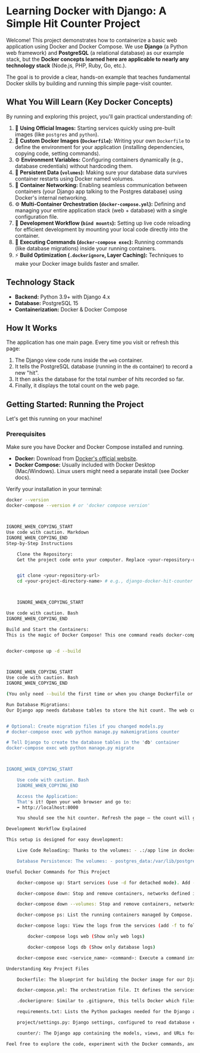 # Learning Docker with Django: A Simple Hit Counter Project

Welcome! This project demonstrates how to containerize a basic web application using Docker and Docker Compose. We use **Django** (a Python web framework) and **PostgreSQL** (a relational database) as our example stack, but the **Docker concepts learned here are applicable to nearly any technology stack** (Node.js, PHP, Ruby, Go, etc.).

The goal is to provide a clear, hands-on example that teaches fundamental Docker skills by building and running this simple page-visit counter.

## What You Will Learn (Key Docker Concepts)

By running and exploring this project, you'll gain practical understanding of:

1.  🐳 **Using Official Images:** Starting services quickly using pre-built images (like `postgres` and `python`).
2.  📝 **Custom Docker Images (`Dockerfile`):** Writing your own `Dockerfile` to define the environment for your application (installing dependencies, copying code, setting commands).
3.  ⚙️ **Environment Variables:** Configuring containers dynamically (e.g., database credentials) without hardcoding them.
4.  💾 **Persistent Data (`volumes`):** Making sure your database data survives container restarts using Docker named volumes.
5.  🔗 **Container Networking:** Enabling seamless communication between containers (your Django app talking to the Postgres database) using Docker's internal networking.
6.  ⚙️ **Multi-Container Orchestration (`docker-compose.yml`):** Defining and managing your entire application stack (web + database) with a single configuration file.
7.  🔄 **Development Workflow (`bind mounts`):** Setting up live code reloading for efficient development by mounting your local code directly into the container.
8.  🚀 **Executing Commands (`docker-compose exec`):** Running commands (like database migrations) inside your running containers.
9.  ⚡ **Build Optimization (`.dockerignore`, Layer Caching):** Techniques to make your Docker image builds faster and smaller.

## Technology Stack

- **Backend:** Python 3.9+ with Django 4.x
- **Database:** PostgreSQL 15
- **Containerization:** Docker & Docker Compose

## How It Works

The application has one main page. Every time you visit or refresh this page:

1.  The Django view code runs inside the `web` container.
2.  It tells the PostgreSQL database (running in the `db` container) to record a new "hit".
3.  It then asks the database for the total number of hits recorded so far.
4.  Finally, it displays the total count on the web page.

## Getting Started: Running the Project

Let's get this running on your machine!

### Prerequisites

Make sure you have Docker and Docker Compose installed and running.

- **Docker:** Download from [Docker's official website](https://docs.docker.com/get-docker/).
- **Docker Compose:** Usually included with Docker Desktop (Mac/Windows). Linux users might need a separate install (see Docker docs).

Verify your installation in your terminal:

```bash
docker --version
docker-compose --version # or 'docker compose version'



IGNORE_WHEN_COPYING_START
Use code with caution. Markdown
IGNORE_WHEN_COPYING_END
Step-by-Step Instructions

    Clone the Repository:
    Get the project code onto your computer. Replace <your-repository-url> with the actual URL from GitHub.


    git clone <your-repository-url>
    cd <your-project-directory-name> # e.g., django-docker-hit-counter



    IGNORE_WHEN_COPYING_START

Use code with caution. Bash
IGNORE_WHEN_COPYING_END

Build and Start the Containers:
This is the magic of Docker Compose! This one command reads docker-compose.yml, builds the custom web image using the Dockerfile if needed, downloads the postgres image, creates a network for them, and starts both containers. The -d runs them in the background (detached).


docker-compose up -d --build



IGNORE_WHEN_COPYING_START
Use code with caution. Bash
IGNORE_WHEN_COPYING_END

(You only need --build the first time or when you change Dockerfile or requirements.txt)

Run Database Migrations:
Our Django app needs database tables to store the hit count. The web container is running, but the tables don't exist yet. We use docker-compose exec to run the Django migrate command inside the already running web container.


# Optional: Create migration files if you changed models.py
# docker-compose exec web python manage.py makemigrations counter

# Tell Django to create the database tables in the 'db' container
docker-compose exec web python manage.py migrate



IGNORE_WHEN_COPYING_START

    Use code with caution. Bash
    IGNORE_WHEN_COPYING_END

    Access the Application:
    That's it! Open your web browser and go to:
    ➡️ http://localhost:8000

    You should see the hit counter. Refresh the page – the count will go up!

Development Workflow Explained

This setup is designed for easy development:

    Live Code Reloading: Thanks to the volumes: - .:/app line in docker-compose.yml (a bind mount), the code on your computer is directly mapped into the web container. If you edit a Python file (like counter/views.py) and save it, Django's development server inside the container will automatically detect the change and reload. Just refresh your browser! No need to rebuild the image for simple code changes.

    Database Persistence: The volumes: - postgres_data:/var/lib/postgresql/data/ line for the db service creates a named volume. Docker manages this volume, and it's where PostgreSQL stores its data files. Even if you run docker-compose down (which stops and removes containers), this volume remains. When you run docker-compose up again, the db container re-attaches to the existing volume, and your hit count is still there!

Useful Docker Commands for This Project

    docker-compose up: Start services (use -d for detached mode). Add --build to force image rebuild.

    docker-compose down: Stop and remove containers, networks defined in the compose file.

    docker-compose down --volumes: Stop and remove containers, networks, AND delete named volumes (like postgres_data - use with caution, data will be lost!).

    docker-compose ps: List the running containers managed by Compose.

    docker-compose logs: View the logs from the services (add -f to follow logs in real-time).

        docker-compose logs web (Show only web logs)

        docker-compose logs db (Show only database logs)

    docker-compose exec <service_name> <command>: Execute a command inside a running container (e.g., docker-compose exec web python manage.py shell).

Understanding Key Project Files

    Dockerfile: The blueprint for building the Docker image for our Django application (web service). It specifies the base Python image, installs dependencies, copies code, and defines how to run the app.

    docker-compose.yml: The orchestration file. It defines the services (web, db), how they connect (networking), where data is stored (volumes), and configuration (environment variables).

    .dockerignore: Similar to .gitignore, this tells Docker which files/directories not to copy into the image during the build process, keeping the image clean and builds faster.

    requirements.txt: Lists the Python packages needed for the Django app. pip install -r requirements.txt is run inside the Dockerfile.

    project/settings.py: Django settings, configured to read database credentials from environment variables provided by Docker Compose.

    counter/: The Django app containing the models, views, and URLs for the hit counter logic.

Feel free to explore the code, experiment with the Docker commands, and use this as a foundation for your own containerized projects!
```
